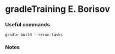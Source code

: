 # gradleTraining E. Borisov

### Useful commands

```
gradle build --rerun-tasks
```

### Notes

```

```
